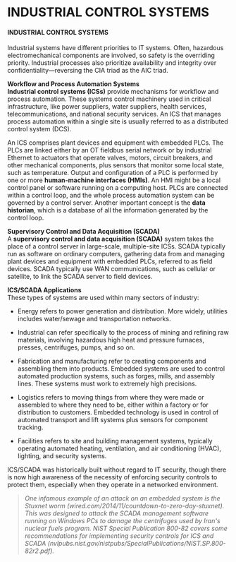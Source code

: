 # INDUSTRIAL CONTROL SYSTEMS

#### INDUSTRIAL CONTROL SYSTEMS

Industrial systems have different priorities to IT systems. Often, hazardous electromechanical components are involved, so safety is the overriding priority. Industrial processes also prioritize availability and integrity over confidentiality—reversing the CIA triad as the AIC triad.

**Workflow and Process Automation Systems**  
**Industrial control systems (ICSs)** provide mechanisms for workflow and process automation. These systems control machinery used in critical infrastructure, like power suppliers, water suppliers, health services, telecommunications, and national security services. An ICS that manages process automation within a single site is usually referred to as a distributed control system (DCS).

An ICS comprises plant devices and equipment with embedded PLCs. The PLCs are linked either by an OT fieldbus serial network or by industrial Ethernet to actuators that operate valves, motors, circuit breakers, and other mechanical components, plus sensors that monitor some local state, such as temperature. Output and configuration of a PLC is performed by one or more **human-machine interfaces (HMIs)**. An HMI might be a local control panel or software running on a computing host. PLCs are connected within a control loop, and the whole process automation system can be governed by a control server. Another important concept is the **data historian**, which is a database of all the information generated by the control loop.

**Supervisory Control and Data Acquisition (SCADA)**  
A **supervisory control and data acquisition (SCADA)** system takes the place of a control server in large-scale, multiple-site ICSs. SCADA typically run as software on ordinary computers, gathering data from and managing plant devices and equipment with embedded PLCs, referred to as field devices. SCADA typically use WAN communications, such as cellular or satellite, to link the SCADA server to field devices.

**ICS/SCADA Applications**  
These types of systems are used within many sectors of industry:

  
-   Energy refers to power generation and distribution. More widely, utilities includes water/sewage and transportation networks.
  
-   Industrial can refer specifically to the process of mining and refining raw materials, involving hazardous high heat and pressure furnaces, presses, centrifuges, pumps, and so on.
  
-   Fabrication and manufacturing refer to creating components and assembling them into products. Embedded systems are used to control automated production systems, such as forges, mills, and assembly lines. These systems must work to extremely high precisions.
  
-   Logistics refers to moving things from where they were made or assembled to where they need to be, either within a factory or for distribution to customers. Embedded technology is used in control of automated transport and lift systems plus sensors for component tracking.
  
-   Facilities refers to site and building management systems, typically operating automated heating, ventilation, and air conditioning (HVAC), lighting, and security systems.
  

ICS/SCADA was historically built without regard to IT security, though there is now high awareness of the necessity of enforcing security controls to protect them, especially when they operate in a networked environment.

> _One infamous example of an attack on an embedded system is the Stuxnet worm (wired.com/2014/11/countdown-to-zero-day-stuxnet). This was designed to attack the SCADA management software running on Windows PCs to damage the centrifuges used by Iran's nuclear fuels program. NIST Special Publication 800-82 covers some recommendations for implementing security controls for ICS and SCADA (nvlpubs.nist.gov/nistpubs/SpecialPublications/NIST.SP.800-82r2.pdf)._